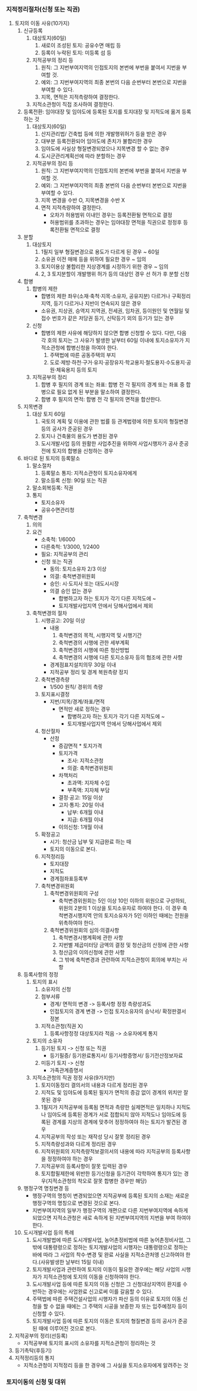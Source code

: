 ### 지적정리절차(신청 또는 직권)
1. 토지의 이동 사유(10가지)
    1. 신규등록
        1. 대상토지(60일)
            1. 새로이 조성된 토지: 공유수면 매립 등
            2. 등록이 누락된 토지: 미등록 섬 등
        2. 지적공부의 정리 등
            1. 원칙: 그 지번부여지역의 인접토지의 본번에 부번을 붙여서 지번을 부여할 것.
            2. 예외: 그 지번부여지역의 최종 본번의 다음 순번부터 본번으로 지번을 부여할 수 있다.
            3. 지목, 면적은 지적측량하여 결정한다.
        3. 지적소관청이 직접 조사하여 결정한다.
    2. 등록전환: 임야대장 및 임야도에 등록된 토지를 토지대장 및 지적도에 옮겨 등록하는 것
        1. 대상토지(60일)
            1. 산지관리법/ 건축법 등에 의한 개발행위허가 등을 받은 경우
            2. 대부분 등록전환되어 임야도에 존치가 불합리한 경우
            3. 임야도에 사실상 형질변경되었으나 지목변경 할 수 없는 경우
            4. 도시군관리계획선에 따라 분할하는 경우
        2. 지적공부의 정리 등
            1. 원칙: 그 지번부여지역의 인접토지의 본번에 부번을 붙여서 지번을 부여할 것.
            2. 예외: 그 지번부여지역의 최종 본번의 다음 순번부터 본번으로 지번을 부여할 수 있다.
            3. 지목 변경을 수반 O, 지목변경을 수반 X
            4. 면적 지적측량하여 결정한다.
                - 오차가 허용범위 이내인 경우는 등록전환될 면적으로 결정
                - 허용범위를 초과하는 경우는 임야대장 면적을 직권으로 정정후 등록전환될 면적으로 결정
    3. 분할
        1. 대상토지
            1. 1필지 일부 형질변경으로 용도가 다르게 된 경우 ~ 60일
            2. 소유권 이전 매매 등을 위하여 필요한 경우 ~ 임의
            3. 토지이용상 불합리한 지상경계를 시정하기 위한 경우 ~ 임의
            4. 2, 3 토지분할이 개발행위 허가 등의 대상인 경우 선 허가 후 분할 신청
    4. 합병
        1. 합병의 제한
            - 합병의 제한 좌우(소재·축척·지목·소유자, 공유지분) 다르거나 구획정리 지역, 등기 다르거나 지반이 연속되지 않은 경우
            - 소유권, 지상권, 승역지 지역권, 전세권, 임차권, 등이원인 및 연월일 및 접수 번호가 같은 저당권 등기, 신탁등기 외의 등기가 있는 경우
        2. 신청
            - 합병의 제한 사유에 해당하지 않으면 합병 신청할 수 있다. 다만, 다음 각 호의 토지는 그 사유가 발생한 날부터 60일 이내에 토지소유자가 지적소관청에 합병신청을 하여야 한다.
                1. 주택법에 따른 공동주택의 부지
                2. 도로·제방·하천·구거·유지·공장유지·학교용지·철도용지·수도용지·공원·체육용지 등의 토지
        3. 지적공부의 정리
            1. 합병 후 필지의 경계 또는 좌표: 합병 전 각 필지의 경계 또는 좌표 중 합병으로 필요 없게 된 부분을 말소하여 결정한다.
            2. 합병 후 필지의 면적: 합병 전 각 필지의 면적을 합산한다.
    5. 지목변경
        1. 대상 토지 60일
            1. 국토의 계획 및 이용에 관한 법률 등 관계법령에 의한 토지의 형질변경 등의 공사가 준공된 경우
            2. 토지나 건축물의 용도가 변경된 경우
            3. 도시개발사업 등의 원활한 사업추진을 위하여 사업시행자가 공사 준공 전에 토지의 합병을 신청하는 경우
    6. 바다로 된 토지의 등록말소
        1. 말소절차
            1. 등록말소 통지: 지적소관청이 토지소유자에게
            2. 말소등록 신청: 90일 또는 직권
        2. 말소회복등록: 직권
        3. 통지
            - 토지소유자
            - 공유수면관리청
    7. 축척변경
        1. 의의
        2. 요건
            - 소축척: 1/6000
            - 다른축척: 1/3000, 1/2400
            - 필요: 지적공부의 관리
            - 신청 또는 직권
                - 동의: 토지소유자 2/3 이상
                - 의결: 축척변경위원회
                - 승인: 시·도지사 또는 대도시시장
                - 의결 승인 없는 경우
                    - 합병하고자 하는 토지가 각기 다른 지적도에 ~
                    - 토지개발사업지역 안에서 당해사업에서 제외
        3. 축척변경의 절차
            1. 시행공고: 20일 이상
                - 내용
                    1. 축척변경의 목적, 시행지역 및 시행기간
                    2. 축척변경의 시행에 관한 세부계획
                    3. 축척변경의 시행에 따른 청산방법
                    4. 축척변경의 시행에 다른 토지소유자 등의 협조에 관한 사항
                - 경계점표지설치의무 30일 이내
                - 지적공부 정리 및 경계 복원측량 정지
            2. 축척변경측량
                - 1/500 원칙/ 경위의 측량
            3. 토지표시결정
                - 지번/지목/경계/좌표/면적
                    - 면적만 새로 정하는 경우
                        - 합병하고자 하는 토지가 각기 다른 지적도에 ~
                        - 토지개발사업지역 안에서 당해사업에서 제외
            4. 청산절차
                - 산정
                    - 증감면적 * 토지가격
                    - 토지가격 
                        - 조사: 지적소관청
                        - 의결: 축척변경위원회
                    - 차책처리
                        - 초과액: 지자체 수입
                        - 부족액: 지자체 부담
                    - 결정·공고: 15일 이상
                    - 고지·통지: 20일 이내
                        - 납부: 6개월 이내
                        - 지급: 6개월 이내
                    - 이의신청: 1개월 이내
            4. 확정공고
                - 시기: 청산금 납부 및 지급완료 하는 때
                - 토지의 이동으로 본다.
            5. 지적정리등
                - 토지대장
                - 지적도
                - 경계점좌표등록부
            6. 축척변경위원회
                1. 축척변경위원회의 구성
                    - 축척변경위원회는 5인 이상 10인 이하의 위원으로 구성하되, 위원의 2분의 1 이상을 토지소유자로 하여야 한다. 이 경우 축척변경시행지역 안의 토지소유자가 5인 이하인 때에는 전원을 위촉하여야 한다.
                2. 축척변경위원회의 심의·의결사항
                    1. 축척변경시행계획에 관한 사항
                    2. 지번별 제곱미터당 금액의 결정 및 청산금의 산정에 관한 사항
                    3. 청산금의 이의신청에 관한 사항
                    4. 그 밖에 축척변경과 관련하여 지적소관청이 회의에 부치는 사항
    8. 등록사항의 정정
        1. 토지의 표시
            1. 소유자의 신청
            2. 첨부서류
                - 경계/ 면적의 변경 -> 등록사항 정정 측량성과도
                - 인접토지의 경계 변경 -> 인접 토지소유자의 승낙서/ 확정판결서 정본
            3. 지적소관청(직권 X)
                1. 등록사항정정 대상토지라 적음 -> 소유자에게 통지
        2. 토지의 소유자
            1. 등기된 토지 -> 신청 또는 직권
                - 등기필증/ 등기완료통지서/ 등기사항증명서/ 등기전산정보자료
            2. 미등기 토지 -> 신청
                - 가족관계증명서
        3. 지적소관청의 직권 정정 사유(9가지만)
            1. 토지이동정리 결의서의 내용과 다르게 정리된 경우
            2. 지적도 및 임야도에 등록된 필지가 면적의 증감 없이 경계의 위치만 잘못된 경우
            3. 1필지가 지적공부에 등록됨 면적과 측량한 실제면적은 일치하나 지적도나 임야도에 등록된 경계가 서로 접합되지 않아 지적도나 임야도에 등록된 경계를 지상의 경계에 맞추어 정정하여야 하는 토지가 발견된 경우
            4. 지적공부의 작성 또는 재작성 당시 잘못 정리된 경우
            5. 지적측량성과와 다르게 정리된 경우
            6. 지적위원회의 지적측량적보결의서의 내용에 따라 지적공부의 등록사항을 정정하여야 하는 경우
            7. 지적공부의 등록사항이 잘못 입력된 경우
            8. 토지합필제한에 위반한 등기신청을 등기관이 각학하여 통지가 있는 경우(지적소관청의 착오로 잘못 합병한 경우만 해당)
    9. 행정구역 명칭변경 등
        - 행정구역의 명칭이 변경되었으면 지적공부에 등록된 토지의 소재는 새로운 행정구역의 명칭으로 변경된 것으로 본다.
        - 지번부여지역의 일부가 행정구역의 개편으로 다른 지번부여지역에 속하게 되었으면 지적소관청은 새로 속하게 된 지번부여지역의 지번을 부여 하여야 한다.
    10. 도시개발사업 등의 특례
        1. 도시개발법에 따른 도시개발사업, 농어촌정비법에 따른 농어촌정비사업, 그 밖에 대통령령으로 정하는 토지개발사업의 시행자는 대통령령으로 정하는 바에 따라 그 사업의 착수·변경 및 완료 사실을 지적소관처엥 신고하여야 한다.(사유발생한 날부터 15일 이내)
        2. 토지개발사업과 관련하여 토지의 이동이 필요한 경우에는 해당 사업의 시행자가 지적소관청에 토지의 이동을 신청하여야 한다.
        3. 도시개발사업 등에 따른 토지의 이동 신청은 그 신청대상지역이 환지를 수반하는 경우에는 사업완료 신고로써 이를 갈음할 수 있다.
        4. 주택법에 따른 주택건설사업의 시행자가 파산 등의 이유로 토지의 이동 신청을 할 수 없을 때에는 그 주택의 시공을 보증한 자 또는 입주예정자 등이 신청할 수 있다.
        5. 토지개발사업 등에 따른 토지의 이동은 토지의 형질변경 등의 공사가 준공 된 때에 이루어진 것으로 본다.
2. 지적공부의 정리(선등록)
    - 지적공부에 토지의 표시의 소유자를 지적소관청이 정리하는 것
3. 등기촉탁(후등기)
4. 지적정리등의 통지
    - 지적소관청이 지적정리 등을 한 경우에 그 사실을 토지소유자에게 알려주는 것
### 토지이동의 신청 및 대위